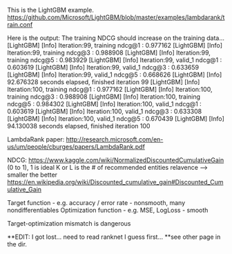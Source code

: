 This is the LightGBM example.
https://github.com/Microsoft/LightGBM/blob/master/examples/lambdarank/train.conf

Here is the output: The training NDCG should increase on the training data...
[LightGBM] [Info] Iteration:99, training ndcg@1 : 0.977162
[LightGBM] [Info] Iteration:99, training ndcg@3 : 0.988908
[LightGBM] [Info] Iteration:99, training ndcg@5 : 0.983929
[LightGBM] [Info] Iteration:99, valid_1 ndcg@1 : 0.603619
[LightGBM] [Info] Iteration:99, valid_1 ndcg@3 : 0.633659
[LightGBM] [Info] Iteration:99, valid_1 ndcg@5 : 0.668626
[LightGBM] [Info] 92.676328 seconds elapsed, finished iteration 99
[LightGBM] [Info] Iteration:100, training ndcg@1 : 0.977162
[LightGBM] [Info] Iteration:100, training ndcg@3 : 0.988908
[LightGBM] [Info] Iteration:100, training ndcg@5 : 0.984302
[LightGBM] [Info] Iteration:100, valid_1 ndcg@1 : 0.603619
[LightGBM] [Info] Iteration:100, valid_1 ndcg@3 : 0.633308
[LightGBM] [Info] Iteration:100, valid_1 ndcg@5 : 0.670439
[LightGBM] [Info] 94.130038 seconds elapsed, finished iteration 100

LambdaRank paper: http://research.microsoft.com/en-us/um/people/cburges/papers/LambdaRank.pdf

NDCG:
https://www.kaggle.com/wiki/NormalizedDiscountedCumulativeGain
(0 to 1), 1 is ideal
K or L is the # of recommended entities
relavence --> smaller the better
https://en.wikipedia.org/wiki/Discounted_cumulative_gain#Discounted_Cumulative_Gain

Target function - e.g. accuracy / error rate - nonsmooth, many nondifferentiables
Optimization function - e.g. MSE, LogLoss - smooth

Target-optimization mismatch is dangerous


**EDIT: I got lost... need to read ranknet I guess first...
**see other page in the dir.
